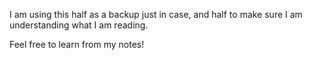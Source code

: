I am using this half as a backup just in case, and half to make sure I am understanding what I am reading.

Feel free to learn from my notes!

